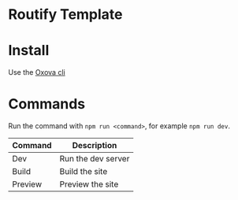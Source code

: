# Routify Template

# Install
Use the [Oxova cli](https://github.com/Oxova/cli)

# Commands
Run the command with `npm run <command>`, for example `npm run dev`.<br />

|Command | Description|
--- | ---
|Dev | Run the dev server|
|Build | Build the site|
|Preview | Preview the site|